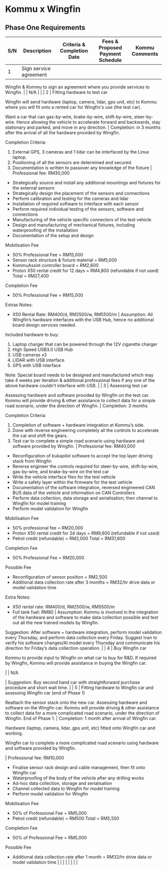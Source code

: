 # Kommu x Wingfin

## Phase One Requirements

| S/N | Description | Criteria & Completion Date | Fees & Proposed Payment Schedule | Kommu Comments |
| --- | --- | --- | --- | --- |
| 1 | Sign service agreement

Wingfin & Kommu to sign an agreement where you provide services to Wingfin. |  | N/A |  |
| 2 | Fitting hardware to test car

Wingfin will send hardware (laptop, camera, lidar, gps unit, etc) to Kommu where you will fit onto a rented car for Wingfin's use (the test car).

Want a car that can gas-by-wire, brake-by-wire, shift-by-wire, steer-by-wire. Hence allowing the vehicle to accelerate forward and backwards, stay stationary and parked, and move in any direction. | Completion: in 3 months after the arrival of all the hardware provided by Wingfin.

Completion Criteria:
1. External GPS, 3 cameras and 1 lidar can be interfaced by the Linux laptop.
2. Positioning of all the sensors are determined and secured.
3. Documentation is written to passover any knowledge of the fixture
 | Professional fee: RM30,000
- Strategically source and install any additional mountings and fixtures for the external sensors
- Strategically design the placement of the sensors and connections
- Perform calibration and testing for the cameras and lidar
- Installation of required software to interface with each sensor
- Perform required individual testing of the sensors, software and connections
- Manufacturing of the vehicle specific connectors of the test vehicle
- Design and manufacturing of mechanical fixtures, including waterproofing of the installation
- Documentation of the setup and design 

Mobilisation Fee
- 50% Professional Fee = RM15,000
- Sensor rack structure & fixture material = RM5,000
- KommuAssist controller board = RM2,600 
- Proton X50 rental credit for 12 days = RM4,800 (refundable if not used)
Total = RM27,400

Completion Fee
- 50% Professional Fee = RM15,000

Extras Notes:
- X50 Rental Rate: RM400/d, RM2500/w, RM5500/m  | Assumption: All Wingfin’s hardware interfaces with the USB Hub, hence no additional board design services needed.

Included hardware to buy:
1. Laptop charger that can be powered through the 12V cigarette charger
2. High Speed USB3.0 USB Hub
3. USB cameras x3
4. LIDAR with USB interface
5. GPS with USB interface

Note: Special board needs to be designed and manufactured which may take 4 weeks per iteration & additional professional fees if any one of the above hardware couldn’t interface with USB. |
| 3 | Assessing test car

Assessing hardware and software provided by Wingfin on the test car. Kommu will provide driving & other assistance to collect data for a simple road scenario, under the direction of Wingfin. | Completion: 3 months

Completion Criteria:
1. Completion of software + hardware integration at Kommu’s side.
2. Done with reverse engineering completely all the controls to accelerate the car and shift the gears.
2. Test car to complete a simple road scenario using hardware and software provided by Wingfin. | Professional fee: RM40,000
- Reconfiguration of bukapilot software to accept the top layer driving stack from Wingfin
- Reverse engineer the controls required for steer-by-wire, shift-by-wire, gas-by-wire, and brake-by-wire on the test car
- Write the vehicle interface files for the test vehicle
- Write a safety layer within the firmware for the test vehicle
- Documentation of the software integration, reversed engineered CAN BUS data of the vehicle and information on CAN Controllers
- Perform data collection, data storage and serialisation; then channel to Wingfin for model training
- Perform model validation for Wingfin 

Mobilisation Fee
- 50% professional fee = RM20,000
- Proton X50 rental credit for 24 days = RM9,600 (refundable if not used)
- Petrol credit (refundable) = RM2,000
Total = RM31,600

Completion Fee
- 50% Professional Fee = RM20,000

Possible Fee
- Reconfiguration of sensor position = RM2,500
- Additional data collection rate after 3 months = RM32/hr drive data or model validation time

Extra Notes:
- X50 rental rate: RM400/d, RM2500/w, RM5500/m
- Full tank fuel: RM80 | Assumption: Kommu is involved in the integration of the hardware and software to make data collection possible and test out all the new trained models by Wingfin.

Suggestion: After software + hardware integration, perform model validation every Thursday, and perform data collection every Friday. Suggest Ivan to verify his software changes/AI model every Thursday and communicate his direction for Friday’s data collection operation. |
| 4 | Buy Wingfin car

Kommu to provide input to Wingfin on what car to buy for R&D. If required by Wingfin, Kommu will provide assistance in buying the Wingfin car.

 |  | N/A

 | Suggestion: Buy second hand car with straightforward purchase procedure and short wait time. |
| 5 | Fitting hardware to Wingfin car and assessing Wingfin car (end of Phase 1)

Reattach the sensor stack onto the new car. Assessing hardware and software on the Wingfin car. Kommu will provide driving & other assistance to collect data for a more complicated road scenario, under the direction of Wingfin. End of Phase 1. | Completion: 1 month after arrival of Wingfin car.

Hardware (laptop, camera, lidar, gps unit, etc) fitted onto Wingfin car and working.

Wingfin car to complete a more complicated road scenario using hardware and software provided by Wingfin.

 | Professional fee: RM10,000
- Finalise sensor rack design and cable management, then fit onto Wingfin car
- Waterproofing of the body of the vehicle after any drilling works
- Ad-hoc data collection, storage and serialisation
- Channel collected data to Wingfin for model training
- Perform model validation for Wingfin

Mobilisation Fee
- 50% of Professional Fee = RM5,000
- Petrol credit (refundable) = RM500
Total = RM5,500

Completion Fee
- 50% of Professional Fee = RM5,000

Possible Fee
- Additional data collection rate after 1 month = RM32/hr drive data or model validation time |  |
|  |  |  |  |  |